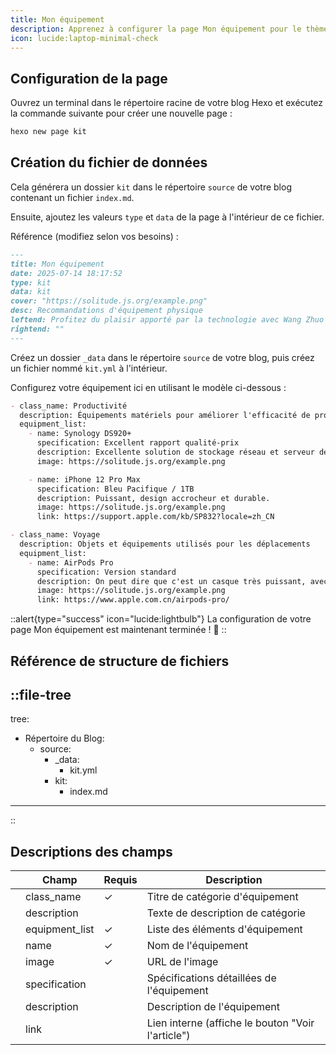 ```yaml
---
title: Mon équipement
description: Apprenez à configurer la page Mon équipement pour le thème Solitude.
icon: lucide:laptop-minimal-check
---
```


## Configuration de la page

Ouvrez un terminal dans le répertoire racine de votre blog Hexo et exécutez la commande suivante pour créer une nouvelle page :

```bash
hexo new page kit
```

## Création du fichier de données

Cela générera un dossier `kit` dans le répertoire `source` de votre blog contenant un fichier `index.md`.

Ensuite, ajoutez les valeurs `type` et `data` de la page à l'intérieur de ce fichier.

Référence (modifiez selon vos besoins) :
```md [index.md]
---
title: Mon équipement
date: 2025-07-14 18:17:52
type: kit
data: kit
cover: "https://solitude.js.org/example.png"
desc: Recommandations d'équipement physique
leftend: Profitez du plaisir apporté par la technologie avec Wang Zhuo Sco
rightend: ""
---
```

Créez un dossier `_data` dans le répertoire `source` de votre blog, puis créez un fichier nommé `kit.yml` à l'intérieur.

Configurez votre équipement ici en utilisant le modèle ci-dessous :
```md [kit.yml]
- class_name: Productivité
  description: Équipements matériels pour améliorer l'efficacité de production
  equipment_list:
    - name: Synology DS920+
      specification: Excellent rapport qualité-prix
      description: Excellente solution de stockage réseau et serveur de streaming multimédia
      image: https://solitude.js.org/example.png

    - name: iPhone 12 Pro Max
      specification: Bleu Pacifique / 1TB
      description: Puissant, design accrocheur et durable.
      image: https://solitude.js.org/example.png
      link: https://support.apple.com/kb/SP832?locale=zh_CN

- class_name: Voyage
  description: Objets et équipements utilisés pour les déplacements
  equipment_list:
    - name: AirPods Pro
      specification: Version standard
      description: On peut dire que c'est un casque très puissant, avec plusieurs mises à jour majeures du firmware. Indispensable dans l'écosystème Apple si vous avez deux appareils ou plus.
      image: https://solitude.js.org/example.png
      link: https://www.apple.com.cn/airpods-pro/
```

::alert{type="success" icon="lucide:lightbulb"}
  La configuration de votre page Mon équipement est maintenant terminée ! 🎉
::

## Référence de structure de fichiers
::file-tree
---
tree:
  - Répertoire du Blog:
    - source:
      - _data:
        - kit.yml
      - kit:
        - index.md    
---
::

## Descriptions des champs

| | Champ            | Requis | Description                                      |
|-|------------------|--------|--------------------------------------------------|
| | class_name       | ✓      | Titre de catégorie d'équipement                 |
| | description      |        | Texte de description de catégorie               |
| | equipment_list   | ✓      | Liste des éléments d'équipement                 |
| | name             | ✓      | Nom de l'équipement                              |
| | image            | ✓      | URL de l'image                                   |
| | specification    |        | Spécifications détaillées de l'équipement       |
| | description      |        | Description de l'équipement                     |
| | link             |        | Lien interne (affiche le bouton "Voir l'article") |